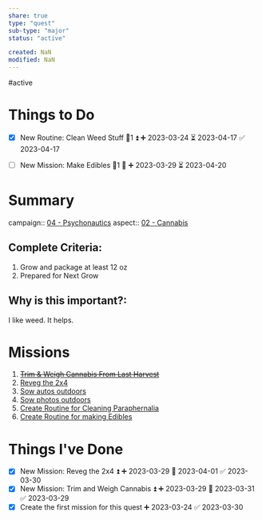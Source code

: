 ```yaml
---
share: true
type: "quest"
sub-type: "major"
status: "active"

created: NaN 
modified: NaN
---
```

 
#active 
# Things to Do
- [x] New Routine: Clean Weed Stuff 🥄1 ⏫ ➕ 2023-03-24 ⏳ 2023-04-17 ✅ 2023-04-17
- [ ] New Mission: Make Edibles 🥄1 🔼 ➕ 2023-03-29 ⏳ 2023-04-20


# Summary
campaign:: [04 - Psychonautics](./04%20-%20Psychonautics.md)
aspect:: [02 - Cannabis](./02%20-%20Cannabis.md)

## Complete Criteria:
1. Grow and package at least 12 oz
2. Prepared for Next Grow

## Why is this important?:
I like weed.  It helps.

# Missions
1. ~~[Trim & Weigh Cannabis From Last Harvest](./Trim%20&%20Weigh%20Cannabis%20From%20Last%20Harvest.md)~~
2. [Reveg the 2x4](./Reveg%20the%202x4.md)
3. [Sow autos outdoors](Sow%20autos%20outdoors.md)
4. [Sow photos outdoors](Sow%20photos%20outdoors.md)
5. [Create Routine for Cleaning Paraphernalia](./Create%20Routine%20for%20Cleaning%20Paraphernalia.md)
6. [Create Routine for making Edibles](./Create%20Routine%20for%20making%20Edibles.md)

# Things I've Done
 - [x] New Mission: Reveg the 2x4 ⏫ ➕ 2023-03-29 📅 2023-04-01 ✅ 2023-03-30
- [x] New Mission: Trim and Weigh Cannabis ⏫ ➕ 2023-03-29 📅 2023-03-31 ✅ 2023-03-29
- [x] Create the first mission for this quest ➕ 2023-03-24 ✅ 2023-03-30